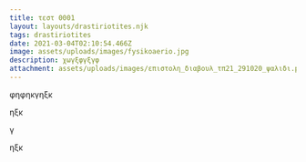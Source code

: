 ```yaml
---
title: τεστ 0001
layout: layouts/drastiriotites.njk
tags: drastiriotites
date: 2021-03-04T02:10:54.466Z
image: assets/uploads/images/fysikoaerio.jpg
description: χωγξφγξγφ
attachment: assets/uploads/images/επιστολη_διαβουλ_τπ21_291020_ψαλιδι.pdf
---
```

φηφηκγηξκ

ηξκ

γ

ηξκ